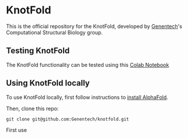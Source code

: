 # KnotFold

This is the official repository for the KnotFold, developed by [Genentech](https://www.gene.com/)'s Computational Structural Biology group.

## Testing KnotFold

The KnotFold functionality can be tested using this [Colab Notebook](https://colab.research.google.com/github/genentech/knotfold/blob/main/notebooks/KnotFold.ipynb)

## Using KnotFold locally

To use KnotFold locally, first follow instructions to [install AlphaFold](https://github.com/google-deepmind/alphafold?tab=readme-ov-file#installation-and-running-your-first-prediction).

Then, clone this repo:

```
git clone git@github.com:Genentech/knotfold.git
```

First use 


